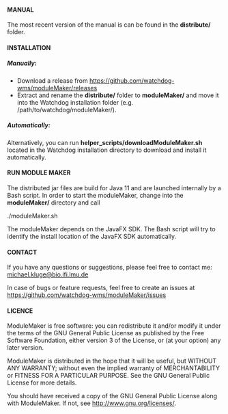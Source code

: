 #### MANUAL

The most recent version of the manual is can be found in the **distribute/** folder.

#### INSTALLATION  
##### Manually:

  - Download a release from https://github.com/watchdog-wms/moduleMaker/releases
  - Extract and rename the **distribute/** folder to **moduleMaker/** and move it into the 
  Watchdog installation folder (e.g. /path/to/watchdog/moduleMaker/).
  
##### Automatically:
Alternatively, you can run **helper_scripts/downloadModuleMaker.sh** located in
  the Watchdog installation directory to download and install it automatically.

#### RUN MODULE MAKER

The distributed jar files are build for Java 11 and are launched internally 
by a Bash script. In order to start the moduleMaker, change into the 
**moduleMaker/** directory and call

./moduleMaker.sh

The moduleMaker depends on the JavaFX SDK. The Bash script will try 
to identify the install location of the JavaFX SDK automatically.

#### CONTACT
If you have any questions or suggestions, please feel free to contact me:
michael.kluge@bio.ifi.lmu.de

In case of bugs or feature requests, feel free to create an issues at
https://github.com/watchdog-wms/moduleMaker/issues

#### LICENCE
ModuleMaker is free software: you can redistribute it and/or modify
it under the terms of the GNU General Public License as published by
the Free Software Foundation, either version 3 of the License, or
(at your option) any later version.

ModuleMaker is distributed in the hope that it will be useful,
but WITHOUT ANY WARRANTY; without even the implied warranty of
MERCHANTABILITY or FITNESS FOR A PARTICULAR PURPOSE.  See the
GNU General Public License for more details.

You should have received a copy of the GNU General Public License
along with ModuleMaker.  If not, see <http://www.gnu.org/licenses/>.

